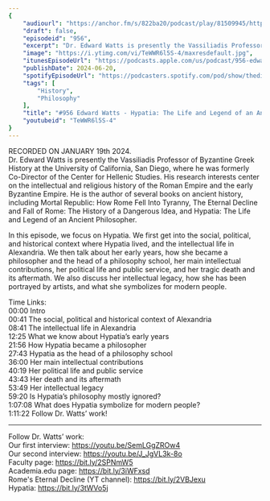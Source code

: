 ```yaml
---
{
	"audiourl": "https://anchor.fm/s/822ba20/podcast/play/81509945/https%3A%2F%2Fd3ctxlq1ktw2nl.cloudfront.net%2Fstaging%2F2024-0-19%2Fa345cdfa-18c9-fd2a-20a1-9695de9ea357.m4a",
	"draft": false,
	"episodeid": "956",
	"excerpt": "Dr. Edward Watts is presently the Vassiliadis Professor of Byzantine Greek History at the University of California, San Diego, where he was formerly Co-Director of the Center for Hellenic Studies. His research interests center on the intellectual and religious history of the Roman Empire and the early Byzantine Empire. He is the author of several books on ancient history, including Mortal Republic: How Rome Fell Into Tyranny, The Eternal Decline and Fall of Rome: The History of a Dangerous Idea, and Hypatia: The Life and Legend of an Ancient Philosopher.",
	"image": "https://i.ytimg.com/vi/TeWWR6l5S-4/maxresdefault.jpg",
	"itunesEpisodeUrl": "https://podcasts.apple.com/us/podcast/956-edward-watts-hypatia-the-life-and-legend/id1451347236?i=1000659669584&uo=4",
	"publishDate": 2024-06-20,
	"spotifyEpisodeUrl": "https://podcasters.spotify.com/pod/show/thedissenter/episodes/956-Edward-Watts---Hypatia-The-Life-and-Legend-of-an-Ancient-Philosopher-e2em03p",
	"tags": [
		"History",
		"Philosophy"
	],
	"title": "#956 Edward Watts - Hypatia: The Life and Legend of an Ancient Philosopher",
	"youtubeid": "TeWWR6l5S-4"
}
---
```

RECORDED ON JANUARY 19th 2024.  
Dr. Edward Watts is presently the Vassiliadis Professor of Byzantine Greek History at the University of California, San Diego, where he was formerly Co-Director of the Center for Hellenic Studies. His research interests center on the intellectual and religious history of the Roman Empire and the early Byzantine Empire. He is the author of several books on ancient history, including Mortal Republic: How Rome Fell Into Tyranny, The Eternal Decline and Fall of Rome: The History of a Dangerous Idea, and Hypatia: The Life and Legend of an Ancient Philosopher.

In this episode, we focus on Hypatia. We first get into the social, political, and historical context where Hypatia lived, and the intellectual life in Alexandria. We then talk about her early years, how she became a philosopher and the head of a philosophy school, her main intellectual contributions, her political life and public service, and her tragic death and its aftermath. We also discuss her intellectual legacy, how she has been portrayed by artists, and what she symbolizes for modern people.

Time Links:  
<time>00:00</time> Intro  
<time>00:41</time> The social, political and historical context of Alexandria  
<time>08:41</time> The intellectual life in Alexandria  
<time>12:25</time> What we know about Hypatia’s early years  
<time>21:56</time> How Hypatia became a philosopher  
<time>27:43</time> Hypatia as the head of a philosophy school  
<time>36:00</time> Her main intellectual contributions  
<time>40:19</time> Her political life and public service  
<time>43:43</time> Her death and its aftermath  
<time>53:49</time> Her intellectual legacy  
<time>59:20</time> Is Hypatia’s philosophy mostly ignored?  
<time>1:07:08</time> What does Hypatia symbolize for modern people?  
<time>1:11:22</time> Follow Dr. Watts’ work!

---

Follow Dr. Watts’ work:  
Our first interview: https://youtu.be/SemLGgZROw4  
Our second interview: https://youtu.be/J_JgVL3k-8o  
Faculty page: https://bit.ly/2SPNmW5  
Academia.edu page: https://bit.ly/3iWFxsd  
Rome's Eternal Decline (YT channel): https://bit.ly/2VBJexu  
Hypatia: https://bit.ly/3tWVo5j

